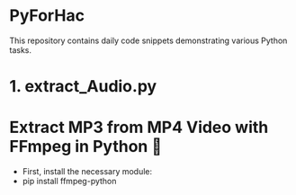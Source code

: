# PyForHac
This repository contains daily code snippets demonstrating various Python tasks.

# 1. extract_Audio.py
# Extract MP3 from MP4 Video with FFmpeg in Python 🎵
  - First, install the necessary module:
  - pip install ffmpeg-python
